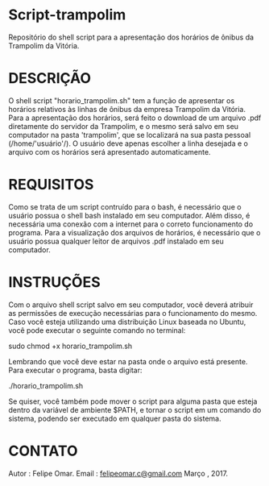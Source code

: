 # Script-trampolim
Repositório do shell script para a apresentação dos horários de ônibus da Trampolim da Vitória.
# DESCRIÇÃO
O shell script "horario_trampolim.sh" tem a função de apresentar os horários relativos às linhas de ônibus da empresa Trampolim 
da Vitória. Para a apresentação dos horários, será feito o download de um arquivo .pdf diretamente do servidor da Trampolim, e 
o mesmo será salvo em seu computador na pasta 'trampolim', que se localizará na sua pasta pessoal (/home/'usuário'/). O usuário 
deve apenas escolher a linha desejada e o arquivo com os horários será apresentado automaticamente.

# REQUISITOS
Como se trata de um script contruído para o bash, é necessário que o usuário possua o shell bash instalado em seu computador. Além disso, é necessária uma conexão com a internet para o correto funcionamento do programa. Para a visualização dos arquivos de horários, é necessário que o usuário possua qualquer leitor de arquivos .pdf instalado em seu computador.

# INSTRUÇÕES
Com o arquivo shell script salvo em seu computador, você deverá atribuir as permissões de execução necessárias para o funcionamento do mesmo. Caso você esteja utilizando uma distribuição Linux baseada no Ubuntu, você pode executar o seguinte comando no terminal:

sudo chmod +x horario_trampolim.sh

Lembrando que você deve estar na pasta onde o arquivo está presente.
Para executar o programa, basta digitar:

./horario_trampolim.sh

Se quiser, você também pode mover o script para alguma pasta que esteja dentro da variável de ambiente $PATH, e tornar o script em um comando do sistema, podendo ser executado em qualquer pasta do sistema.

# CONTATO
Autor : Felipe Omar.
Email : felipeomar.c@gmail.com
Março , 2017.
